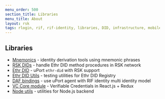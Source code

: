 ```yaml
---
menu_order: 500
section_title: Libraries
menu_title: About
layout: rsk
tags: rlogin, rif, rif-identity, libraries, DID, infrastructure, mobile, protocols, mvp, design, rbtc, defi, decentralized, quick-start, guides, tutorial, networks, dapps, tools, rsk, ethereum, smart-contracts, install, get-started, how-to, mainnet, testnet, contracts, wallets, web3, crypto
---
```


## Libraries

- [Mnemonics](mnemonics) - identity derivation tools using mnemonic phrases
- [RSK DIDs](rsk-ethr-did) - handle Ethr DID method procedures in RSK network
- [Ethr DID](ethr-did) - uPort `ethr-did` with RSK support
- [Ethr DID Utils](ethr-did-utils) - testing utilities for Ethr DID Registry
- [DAF bindings](daf) - use uPort agent with RIF identity multi identity model
- [VC Core module](core) - Verifiable Credentials in React.js + Redux
- [Node utils](node-utils) - utilities for Node.js backend
